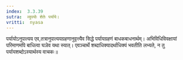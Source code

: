 ```yaml
---
index:  3.3.39
sutra:  व्युपयोः शेतेः पर्याये।
vritti:  nyasa
---
```


पर्यायोऽनुपात्यय एव,तत्रानुपात्ययग्रहणानुवृत्त्यैव सिद्धे पर्यायग्रहणं बाधकबाधनार्थम्। अभिविधिविवक्षायां परिमाणमपि बाधित्वा घञेव यथा स्यात्। एवञ्चार्थे शब्दाधिक्यादर्थाधिक्यं भवतीति लभ्यते, न तु पर्यायशब्दोऽस्यार्थस्य वाचकः॥
